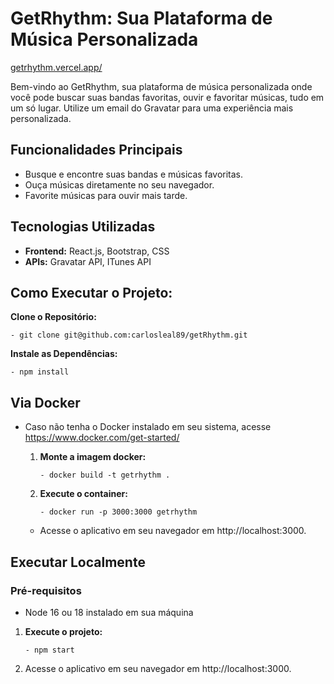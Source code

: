 # GetRhythm: Sua Plataforma de Música Personalizada

<a href='http://getrhythm.vercel.app'>getrhythm.vercel.app/</a>

Bem-vindo ao GetRhythm, sua plataforma de música personalizada onde você pode buscar suas bandas favoritas, ouvir e favoritar músicas, tudo em um só lugar. Utilize um email do Gravatar para uma experiência mais personalizada.

## Funcionalidades Principais
- Busque e encontre suas bandas e músicas favoritas.
- Ouça músicas diretamente no seu navegador.
- Favorite músicas para ouvir mais tarde.

## Tecnologias Utilizadas
- **Frontend:** React.js, Bootstrap, CSS
- **APIs:** Gravatar API, ITunes API


## Como Executar o Projeto:
  **Clone o Repositório:**
  
    - git clone git@github.com:carlosleal89/getRhythm.git

  **Instale as Dependências:**

    - npm install

## Via Docker
- Caso não tenha o Docker instalado em seu sistema, acesse https://www.docker.com/get-started/
  
  1. **Monte a imagem docker:**
     
         - docker build -t getrhythm .
    
  2. **Execute o container:**
     
         - docker run -p 3000:3000 getrhythm
     
    - Acesse o aplicativo em seu navegador em http://localhost:3000.

## Executar Localmente

  ### Pré-requisitos
  - Node 16 ou 18 instalado em sua máquina   

   1. **Execute o projeto:**
      
          - npm start
      
   2. Acesse o aplicativo em seu navegador em http://localhost:3000.


